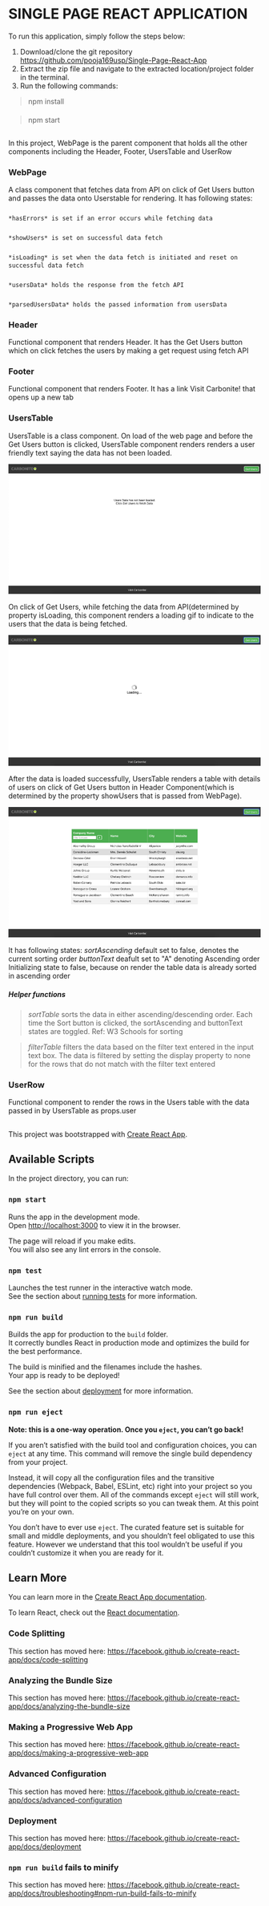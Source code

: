 # SINGLE PAGE REACT APPLICATION

To run this application, simply follow the steps below:
1. Download/clone the git repository https://github.com/pooja169usp/Single-Page-React-App
2. Extract the zip file and navigate to the extracted location/project folder in the terminal.
3. Run the following commands:
> npm install
####
> npm start

##

In this project, WebPage is the parent component that holds all the other components including the Header, Footer, UsersTable and UserRow

### WebPage
A class component that fetches data from API on click of Get Users button and passes the data onto Userstable for rendering.
It has following states:
###
    *hasErrors* is set if an error occurs while fetching data
###    
    *showUsers* is set on successful data fetch
###
    *isLoading* is set when the data fetch is initiated and reset on successful data fetch
###
    *usersData* holds the response from the fetch API
###
    *parsedUsersData* holds the passed information from usersData 
 
### Header
Functional component that renders Header. It has the Get Users button which on click fetches the users by making a get request using fetch API

### Footer
Functional component that renders Footer. It has a link Visit Carbonite! that opens up a new tab

### UsersTable
UsersTable is a class component. On load of the web page and before the Get Users button is clicked, UsersTable component renders renders a user friendly text saying the data has not been loaded. 

<img src="public/images/OnLoad.png" alt="On Page Load" />

On click of Get Users, while fetching the data from API(determined by property isLoading, this component renders a loading gif to indicate to the users that the data is being fetched. 

<img src="public/images/LoadingUsers.png" alt="Loading Users" />

After the data is loaded successfully, UsersTable renders a table with details of users on click of Get Users button in Header Component(which is determined by the property showUsers that is passed from WebPage).

<img src="public/images/UsersTable.png" alt="User Table Loaded" />

It has following states:
    *sortAscending* default set to false, denotes the current sorting order
    *buttonText* deafult set to "A" denoting Ascending order
Initializing state to false, because on render the table data is already sorted in ascending order

##### Helper functions
> *sortTable* sorts the data in either ascending/descending order. Each time the Sort button is clicked, the sortAscending and buttonText states are toggled. Ref: W3 Schools for sorting

> *filterTable* filters the data based on the filter text entered in the input text box. The data is filtered by setting the display property to none for the rows that do not match with the filter text entered

### UserRow
Functional component to render the rows in the Users table with the data passed in by UsersTable as props.user


##

This project was bootstrapped with [Create React App](https://github.com/facebook/create-react-app).

## Available Scripts

In the project directory, you can run:

### `npm start`

Runs the app in the development mode.<br>
Open [http://localhost:3000](http://localhost:3000) to view it in the browser.

The page will reload if you make edits.<br>
You will also see any lint errors in the console.

### `npm test`

Launches the test runner in the interactive watch mode.<br>
See the section about [running tests](https://facebook.github.io/create-react-app/docs/running-tests) for more information.

### `npm run build`

Builds the app for production to the `build` folder.<br>
It correctly bundles React in production mode and optimizes the build for the best performance.

The build is minified and the filenames include the hashes.<br>
Your app is ready to be deployed!

See the section about [deployment](https://facebook.github.io/create-react-app/docs/deployment) for more information.

### `npm run eject`

**Note: this is a one-way operation. Once you `eject`, you can’t go back!**

If you aren’t satisfied with the build tool and configuration choices, you can `eject` at any time. This command will remove the single build dependency from your project.

Instead, it will copy all the configuration files and the transitive dependencies (Webpack, Babel, ESLint, etc) right into your project so you have full control over them. All of the commands except `eject` will still work, but they will point to the copied scripts so you can tweak them. At this point you’re on your own.

You don’t have to ever use `eject`. The curated feature set is suitable for small and middle deployments, and you shouldn’t feel obligated to use this feature. However we understand that this tool wouldn’t be useful if you couldn’t customize it when you are ready for it.

## Learn More

You can learn more in the [Create React App documentation](https://facebook.github.io/create-react-app/docs/getting-started).

To learn React, check out the [React documentation](https://reactjs.org/).

### Code Splitting

This section has moved here: https://facebook.github.io/create-react-app/docs/code-splitting

### Analyzing the Bundle Size

This section has moved here: https://facebook.github.io/create-react-app/docs/analyzing-the-bundle-size

### Making a Progressive Web App

This section has moved here: https://facebook.github.io/create-react-app/docs/making-a-progressive-web-app

### Advanced Configuration

This section has moved here: https://facebook.github.io/create-react-app/docs/advanced-configuration

### Deployment

This section has moved here: https://facebook.github.io/create-react-app/docs/deployment

### `npm run build` fails to minify

This section has moved here: https://facebook.github.io/create-react-app/docs/troubleshooting#npm-run-build-fails-to-minify
